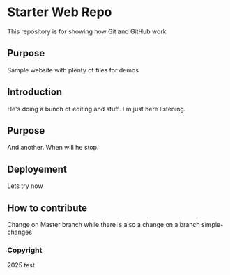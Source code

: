 # Starter Web Repo

This repository is for showing how Git and GitHub work

## Purpose

Sample website with plenty of files for demos

## Introduction
He's doing a bunch of editing and stuff. I'm just here listening.

## Purpose
And another. When will he stop.

## Deployement
Lets try now

## How to contribute
Change on Master branch while there is also a change on a branch simple-changes

### Copyright
2025 test